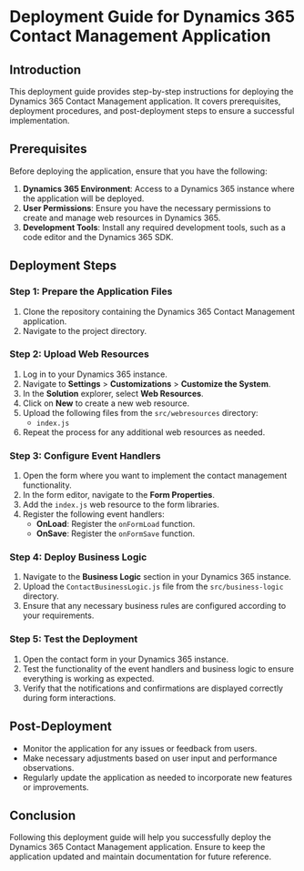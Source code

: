 # Deployment Guide for Dynamics 365 Contact Management Application

## Introduction
This deployment guide provides step-by-step instructions for deploying the Dynamics 365 Contact Management application. It covers prerequisites, deployment procedures, and post-deployment steps to ensure a successful implementation.

## Prerequisites
Before deploying the application, ensure that you have the following:

1. **Dynamics 365 Environment**: Access to a Dynamics 365 instance where the application will be deployed.
2. **User Permissions**: Ensure you have the necessary permissions to create and manage web resources in Dynamics 365.
3. **Development Tools**: Install any required development tools, such as a code editor and the Dynamics 365 SDK.

## Deployment Steps

### Step 1: Prepare the Application Files
1. Clone the repository containing the Dynamics 365 Contact Management application.
2. Navigate to the project directory.

### Step 2: Upload Web Resources
1. Log in to your Dynamics 365 instance.
2. Navigate to **Settings** > **Customizations** > **Customize the System**.
3. In the **Solution** explorer, select **Web Resources**.
4. Click on **New** to create a new web resource.
5. Upload the following files from the `src/webresources` directory:
   - `index.js`
6. Repeat the process for any additional web resources as needed.

### Step 3: Configure Event Handlers
1. Open the form where you want to implement the contact management functionality.
2. In the form editor, navigate to the **Form Properties**.
3. Add the `index.js` web resource to the form libraries.
4. Register the following event handlers:
   - **OnLoad**: Register the `onFormLoad` function.
   - **OnSave**: Register the `onFormSave` function.

### Step 4: Deploy Business Logic
1. Navigate to the **Business Logic** section in your Dynamics 365 instance.
2. Upload the `ContactBusinessLogic.js` file from the `src/business-logic` directory.
3. Ensure that any necessary business rules are configured according to your requirements.

### Step 5: Test the Deployment
1. Open the contact form in your Dynamics 365 instance.
2. Test the functionality of the event handlers and business logic to ensure everything is working as expected.
3. Verify that the notifications and confirmations are displayed correctly during form interactions.

## Post-Deployment
- Monitor the application for any issues or feedback from users.
- Make necessary adjustments based on user input and performance observations.
- Regularly update the application as needed to incorporate new features or improvements.

## Conclusion
Following this deployment guide will help you successfully deploy the Dynamics 365 Contact Management application. Ensure to keep the application updated and maintain documentation for future reference.